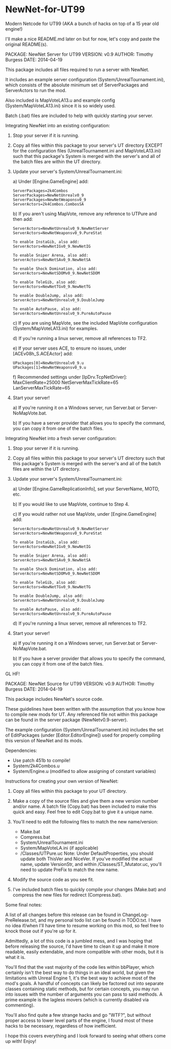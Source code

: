 NewNet-for-UT99
===============

Modern Netcode for UT99 (AKA a bunch of hacks on top of a 15 year old engine!)

I'll make a nice README.md later on but for now, let's copy and paste the original README(s).

PACKAGE: NewNet Server for UT99
VERSION: v0.9
AUTHOR:  Timothy Burgess
DATE:    2014-04-19


This package includes all files required to run a server with NewNet.

It includes an example server configuration (System/UnrealTournament.ini),
which consists of the absolute minimum set of ServerPackages and
ServerActors to run the mod.

Also included is MapVoteLA13.u and example config (System/MapVoteLA13.ini)
since it is so widely used.

Batch (.bat) files are included to help with quickly starting your server.




Integrating NewNet into an existing configuration:

1)  Stop your server if it is running.

2)  Copy all files within this package to your server's UT directory
    EXCEPT for the configuration files (UnrealTournament.ini and
    MapVoteLA13.ini) such that this package's System is merged with the
    server's and all of the batch files are within the UT directory.

3)  Update your server's System/UnrealTournament.ini:
    
    a)  Under [Engine.GameEngine] add:

        ServerPackages=2k4Combos
        ServerPackages=NewNetUnrealv0_9
        ServerPackages=NewNetWeaponsv0_9
        ServerActors=2k4Combos.CombosSA
    
    b)  If you aren't using MapVote, remove any reference to UTPure and
        then add:

        ServerActors=NewNetUnrealv0_9.NewNetServer
        ServerActors=NewNetWeaponsv0_9.PureStat

        To enable InstaGib, also add:
        ServerActors=NewNetIGv0_9.NewNetIG

        To enable Sniper Arena, also add:
        ServerActors=NewNetSAv0_9.NewNetSA
        
        To enable Shock Domination, also add:
        ServerActors=NewNetSDOMv0_9.NewNetSDOM
        
        To enable TeleGib, also add:
        ServerActors=NewNetTGv0_9.NewNetTG
        
        To enable DoubleJump, also add:
        ServerActors=NewNetUnrealv0_9.DoubleJump
        
        To enable AutoPause, also add:
        ServerActors=NewNetUnrealv0_9.PureAutoPause
    
    c)  If you are using MapVote, see the included MapVote configuration
        (System/MapVoteLA13.ini) for examples.
	
	d)  If you're running a linux server, remove all references to TF2.
    
    e)  If your server uses ACE, to ensure no issues,
        under [ACEv08h_S.ACEActor] add:

        UPackages[0]=NewNetUnrealv0_9.u
        UPackages[1]=NewNetWeaponsv0_9.u
    
    f)  Recommended settings under [IpDrv.TcpNetDriver]:
        MaxClientRate=25000
        NetServerMaxTickRate=65
        LanServerMaxTickRate=65
    
3)  Start your server!
    
    a)  If you're running it on a Windows server, run Server.bat or
        Server-NoMapVote.bat.
    
    b)  If you have a server provider that allows you to specify the command,
        you can copy it from one of the batch files.



        
Integrating NewNet into a fresh server configuration:

1)  Stop your server if it is running.

2)  Copy all files within this package to your server's UT directory
    such that this package's System is merged with the server's and
    all of the batch files are within the UT directory.
    
3)  Update your server's System/UnrealTournament.ini:
    
    a)  Under [Engine.GameReplicationInfo], set your ServerName, MOTD, etc.
    
    b)  If you would like to use MapVote, continue to Step 4.
    
    c)  If you would rather not use MapVote,
		under [Engine.GameEngine] add:
        
        ServerActors=NewNetUnrealv0_9.NewNetServer
        ServerActors=NewNetWeaponsv0_9.PureStat

        To enable InstaGib, also add:
        ServerActors=NewNetIGv0_9.NewNetIG

        To enable Sniper Arena, also add:
        ServerActors=NewNetSAv0_9.NewNetSA
        
        To enable Shock Domination, also add:
        ServerActors=NewNetSDOMv0_9.NewNetSDOM
        
        To enable TeleGib, also add:
        ServerActors=NewNetTGv0_9.NewNetTG
        
        To enable DoubleJump, also add:
        ServerActors=NewNetUnrealv0_9.DoubleJump
        
        To enable AutoPause, also add:
        ServerActors=NewNetUnrealv0_9.PureAutoPause
	
	d)  If you're running a linux server, remove all references to TF2.

3)  Start your server!
    
    a)  If you're running it on a Windows server, run Server.bat or
        Server-NoMapVote.bat.
    
    b)  If you have a server provider that allows you to specify the command,
        you can copy it from one of the batch files.



GL HF!









PACKAGE: NewNet Source for UT99
VERSION: v0.9
AUTHOR:  Timothy Burgess
DATE:    2014-04-19


This package includes NewNet's source code.

These guidelines have been written with the assumption that you know how
to compile new mods for UT.  Any referenced file not within this package
can be found in the server package (NewNetv0.9-server).

The example configuration (System/UnrealTournament.ini) includes the
set of EditPackages (under [Editor.EditorEngine]) used for properly
compiling this version of NewNet and its mods.


Dependencies:
- Use patch 451b to compile!
- System/2k4Combos.u
- System/Engine.u (modified to allow assigning of constant variables)


Instructions for creating your own version of NewNet:

1)  Copy all files within this package to your UT directory.

2)  Make a copy of the source files and give them a new version number
    and/or name.  A batch file (Copy.bat) has been included to make this
    quick and easy.  Feel free to edit Copy.bat to give it a unique name.
    
3)  You'll need to edit the following files to match the new name/version:
    - Make.bat
    - Compress.bat
    - System/UnrealTournament.ini
    - System/MapVoteLA.ini (if applicable)
    - <Copy of NewNetUnrealv0_9>/Classes/UTPure.uc
        Note: Under DefaultProperties, you should update both ThisVer and
        NiceVer. If you've modified the actual name, update VersionStr,
        and within <Copy of NewNetWeaponsv0_9>/Classes/ST_Mutator.uc,
        you'll need to update PreFix to match the new name.

4)  Modify the source code as you see fit.

5)  I've included batch files to quickly compile your changes (Make.bat)
    and compress the new files for redirect (Compress.bat).



Some final notes:

A list of all changes before this release can be found in
ChangeLog-PreRelease.txt, and my personal todo list can be found in
TODO.txt.  I have no idea if/when I'll have time to resume working on
this mod, so feel free to knock those out if you're up for it.

Admittedly, a lot of this code is a jumbled mess, and I was hoping that
before releasing the source, I'd have time to clean it up and make it more
readable, easily extendable, and more compatible with other mods, but it
is what it is.

You'll find that the vast majority of the code lies within bbPlayer,
which certainly isn't the best way to do things in an ideal world, but
given the limitations with Unreal Engine 1, it's the best way to achieve
most of the mod's goals.  A handful of concepts can likely be factored out
into separate classes containing static methods, but for certain concepts,
you may run into issues with the number of arguments you can pass to said
methods.  A prime example is the lagless movers (which is currently
disabled via commenting).

You'll also find quite a few strange hacks and go "WTF?", but without
proper access to lower level parts of the engine, I found most of these
hacks to be necessary, regardless of how inefficient.

I hope this covers everything and I look forward to seeing what others
come up with!  Enjoy!
